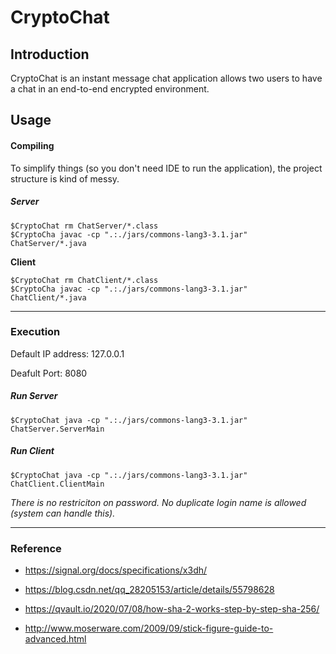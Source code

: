 # CryptoChat

## Introduction

CryptoChat is an instant message chat application allows two users to have a chat in an end-to-end encrypted environment.

## Usage

#### Compiling

To simplify things (so you don't need IDE to run the application), the project structure is kind of messy.

##### Server

```
$CryptoChat rm ChatServer/*.class
$CryptoCha javac -cp ".:./jars/commons-lang3-3.1.jar" ChatServer/*.java
```

**Client**

```
$CryptoChat rm ChatClient/*.class
$CryptoCha javac -cp ".:./jars/commons-lang3-3.1.jar" ChatClient/*.java
```

------

### Execution

Default IP address: 127.0.0.1

Deafult Port: 8080

##### Run Server

```
$CryptoChat java -cp ".:./jars/commons-lang3-3.1.jar" ChatServer.ServerMain
```

##### Run Client

```
$CryptoChat java -cp ".:./jars/commons-lang3-3.1.jar" ChatClient.ClientMain
```

*There is no restriciton on password. No duplicate login name is allowed (system can handle this).*

------

### Reference

- https://signal.org/docs/specifications/x3dh/

- https://blog.csdn.net/qq_28205153/article/details/55798628
- https://qvault.io/2020/07/08/how-sha-2-works-step-by-step-sha-256/
- http://www.moserware.com/2009/09/stick-figure-guide-to-advanced.html